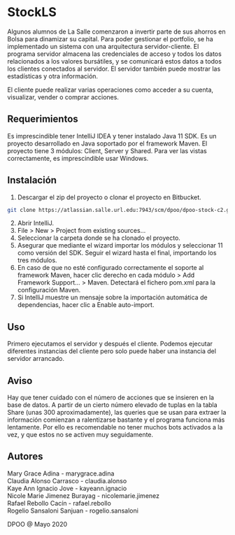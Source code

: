 # StockLS

Algunos alumnos de La Salle comenzaron a invertir parte de sus ahorros en Bolsa para dinamizar su capital. Para poder gestionar el portfolio, se ha implementado un sistema con una arquitectura servidor-cliente. El programa servidor almacena las credenciales de acceso y todos los datos relacionados a los valores bursátiles, y se comunicará estos datos a todos los clientes conectados al servidor. El servidor también puede mostrar las estadísticas y otra información.

El cliente puede realizar varias operaciones como acceder a su cuenta, visualizar, vender o comprar acciones.

## Requerimientos

Es imprescindible tener IntelliJ IDEA y tener instalado Java 11 SDK. Es un proyecto desarrollado en Java soportado por el framework Maven. El proyecto tiene 3 módulos: Client, Server y Shared.
Para ver las vistas correctamente, es imprescindible usar Windows.

## Instalación

1. Descargar el zip del proyecto o clonar el proyecto en Bitbucket.
```bash
git clone https://atlassian.salle.url.edu:7943/scm/dpoo/dpoo-stock-c2.git
```
2. Abrir IntelliJ.
3. File > New > Project from existing sources...
4. Seleccionar la carpeta donde se ha clonado el proyecto.
5. Asegurar que mediante el wizard importar los módulos y seleccionar 11 como versión del SDK. Seguir el wizard hasta el final, importando los tres módulos.
6. En caso de que no esté configurado correctamente el soporte al framework Maven, hacer clic derecho en cada módulo > Add Framework Support... > Maven. Detectará el fichero pom.xml para la configuración Maven.
7. Si IntelliJ muestre un mensaje sobre la importación automática de dependencias, hacer clic a Enable auto-import.

## Uso

Primero ejecutamos el servidor y después el cliente. Podemos ejecutar diferentes instancias del cliente pero solo puede haber una instancia del servidor arrancado.

## Aviso

Hay que tener cuidado con el número de acciones que se insieren en la base de datos. A partir de un cierto número elevado de tuplas en la tabla Share (unas 300 aproximadamente), 
las queries que se usan para extraer la información comienzan a ralentizarse bastante y el programa funciona más lentamente. Por ello es recomendable no tener muchos bots activados a la vez,
y que estos no se activen muy seguidamente.

## Autores
Mary Grace Adina - marygrace.adina<br/>
Claudia Alonso Carrasco - claudia.alonso<br/>
Kaye Ann Ignacio Jove - kayeann.ignacio<br/>
Nicole Marie Jimenez Burayag - nicolemarie.jimenez<br/>
Rafael Rebollo Cacín - rafael.rebollo<br/>
Rogelio Sansaloni Sanjuan - rogelio.sansaloni

DPOO @ Mayo 2020
